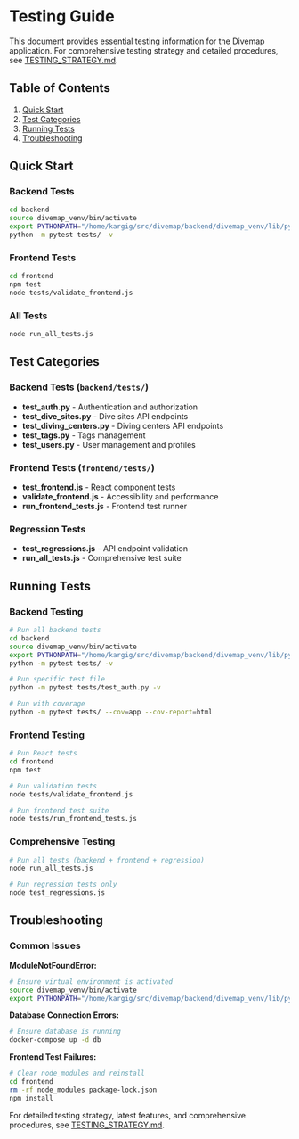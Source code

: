 # Testing Guide

This document provides essential testing information for the Divemap application. For comprehensive testing strategy and detailed procedures, see [TESTING_STRATEGY.md](../TESTING_STRATEGY.md).

## Table of Contents

1. [Quick Start](#quick-start)
2. [Test Categories](#test-categories)
3. [Running Tests](#running-tests)
4. [Troubleshooting](#troubleshooting)

## Quick Start

### Backend Tests
```bash
cd backend
source divemap_venv/bin/activate
export PYTHONPATH="/home/kargig/src/divemap/backend/divemap_venv/lib/python3.11/site-packages:$PYTHONPATH"
python -m pytest tests/ -v
```

### Frontend Tests
```bash
cd frontend
npm test
node tests/validate_frontend.js
```

### All Tests
```bash
node run_all_tests.js
```

## Test Categories

### Backend Tests (`backend/tests/`)
- **test_auth.py** - Authentication and authorization
- **test_dive_sites.py** - Dive sites API endpoints
- **test_diving_centers.py** - Diving centers API endpoints
- **test_tags.py** - Tags management
- **test_users.py** - User management and profiles

### Frontend Tests (`frontend/tests/`)
- **test_frontend.js** - React component tests
- **validate_frontend.js** - Accessibility and performance
- **run_frontend_tests.js** - Frontend test runner

### Regression Tests
- **test_regressions.js** - API endpoint validation
- **run_all_tests.js** - Comprehensive test suite

## Running Tests

### Backend Testing
```bash
# Run all backend tests
cd backend
source divemap_venv/bin/activate
export PYTHONPATH="/home/kargig/src/divemap/backend/divemap_venv/lib/python3.11/site-packages:$PYTHONPATH"
python -m pytest tests/ -v

# Run specific test file
python -m pytest tests/test_auth.py -v

# Run with coverage
python -m pytest tests/ --cov=app --cov-report=html
```

### Frontend Testing
```bash
# Run React tests
cd frontend
npm test

# Run validation tests
node tests/validate_frontend.js

# Run frontend test suite
node tests/run_frontend_tests.js
```

### Comprehensive Testing
```bash
# Run all tests (backend + frontend + regression)
node run_all_tests.js

# Run regression tests only
node test_regressions.js
```

## Troubleshooting

### Common Issues

**ModuleNotFoundError:**
```bash
# Ensure virtual environment is activated
source divemap_venv/bin/activate
export PYTHONPATH="/home/kargig/src/divemap/backend/divemap_venv/lib/python3.11/site-packages:$PYTHONPATH"
```

**Database Connection Errors:**
```bash
# Ensure database is running
docker-compose up -d db
```

**Frontend Test Failures:**
```bash
# Clear node_modules and reinstall
cd frontend
rm -rf node_modules package-lock.json
npm install
```

For detailed testing strategy, latest features, and comprehensive procedures, see [TESTING_STRATEGY.md](../TESTING_STRATEGY.md). 